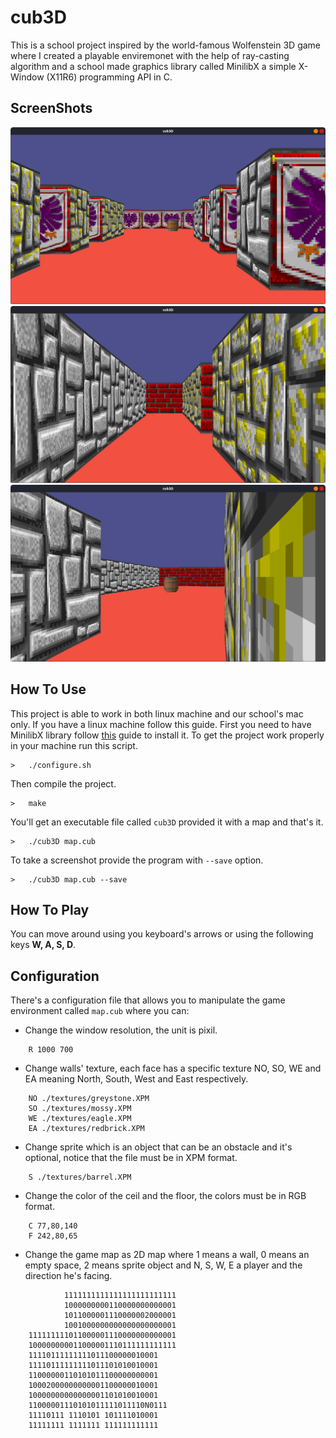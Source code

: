 # cub3D

This is a school project inspired by the world-famous Wolfenstein 3D game where I created a playable enviremonet with the help of ray-casting algorithm and a school made graphics library called MinilibX a simple X-Window (X11R6) programming API in C.

## ScreenShots

![](./screenshots/shot%20one.png)
![](./screenshots/shot%20two.png)
![](./screenshots/shot%20three.png)

## How To Use

This project is able to work in both linux machine and our school's mac only. If you have a linux machine follow this guide.
First you need to have MinilibX library follow [this](https://github.com/42Paris/minilibx-linux) guide to install it.
To get the project work properly in your machine run this script.
```
>   ./configure.sh
``` 

Then compile the project.
```
>   make
```
You'll get an executable file called `cub3D` provided it with a map and that's it.
```
>   ./cub3D map.cub 
```

To take a screenshot provide the program with `--save` option.
```
>   ./cub3D map.cub --save
```

## How To Play
You can move around using you keyboard's arrows or using the following keys **W, A, S, D**.

## Configuration

There's a configuration file that allows you to manipulate the game environment called `map.cub` where you can:


- Change the window resolution, the unit is pixil.
```
    R 1000 700
```
- Change walls' texture, each face has a specific texture NO, SO, WE and EA meaning North, South, West and East respectively.
```
    NO ./textures/greystone.XPM
    SO ./textures/mossy.XPM
    WE ./textures/eagle.XPM
    EA ./textures/redbrick.XPM
``` 
- Change sprite which is an object that can be an obstacle and it's optional, notice that the file must be in XPM format.
```
    S ./textures/barrel.XPM
``` 
- Change the color of the ceil and the floor, the colors must be in RGB format.
```
    C 77,80,140
    F 242,80,65
```
- Change the game map as 2D map where 1 means a wall, 0 means an empty space, 2 means sprite object and N, S, W, E a player and the direction he's facing.
```
            1111111111111111111111111
            1000000000110000000000001
            1011000001110000002000001
            1001000000000000000000001
    111111111011000001110000000000001
    100000000011000001110111111111111
    11110111111111011100000010001
    11110111111111011101010010001
    11000000110101011100000000001
    10002000000000001100000010001
    10000000000000001101010010001
    11000001110101011111011110N0111
    11110111 1110101 101111010001
    11111111 1111111 111111111111
```